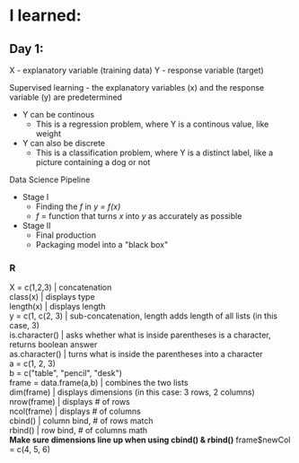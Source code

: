 # I learned:
## Day 1:
X - explanatory variable (training data)
Y - response variable (target)

Supervised learning - the explanatory variables (x) and the response variable (y) are predetermined
* Y can be continous
  * This is a regression problem, where Y is a continous value, like weight
* Y can also be discrete
  * This is a classification problem, where Y is a distinct label, like a picture containing a dog or not

Data Science Pipeline
* Stage I
  * Finding the *f* in *y = f(x)*
  * *f* = function that turns *x* into *y* as accurately as possible
* Stage II
  * Final production
  * Packaging model into a "black box"


### R
X = c(1,2,3) | concatenation  
class(x) | displays type  
length(x) | displays length  
y = c(1, c(2, 3) | sub-concatenation, length adds length of all lists (in this case, 3)  
is.character() | asks whether what is inside parentheses is a character, returns boolean answer  
as.character() | turns what is inside the parentheses into a character  
a = c(1, 2, 3)  
b = c("table", "pencil", "desk")  
frame = data.frame(a,b) | combines the two lists  
dim(frame) | displays dimensions (in this case: 3 rows, 2 columns)  
nrow(frame) | displays # of rows  
ncol(frame) | displays # of columns  
cbind() | column bind, # of rows match  
rbind() | row bind, # of columns math  
**Make sure dimensions line up when using cbind() & rbind()**
frame$newCol = c(4, 5, 6)

